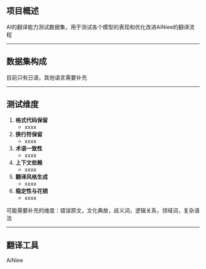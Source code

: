 ## 项目概述
AI的翻译能力测试数据集，用于测试各个模型的表现和优化改进AiNiee的翻译流程

---

## 数据集构成

目前只有日语，其他语言需要补充

---

## 测试维度
1. **格式代码保留**  
   - xxxx
2. **换行符保留**  
   - xxxx
3. **术语一致性**  
   - xxxx
4. **上下文依赖**  
   - xxxx
5. **翻译风格生成**  
   - xxxx
6. **稳定性与花销**  
   - xxxx


可能需要补充的维度：错误原文，文化典故，歧义词，逻辑关系，领域词，复杂语法

---

## 翻译工具
AiNiee


